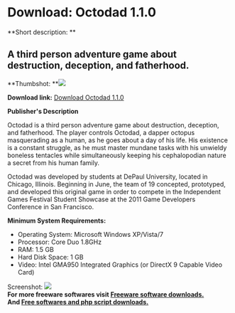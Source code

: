 # Download: Octodad 1.1.0

**Short description: **

## A third person adventure game about destruction, deception, and fatherhood.

  
**Thumbshot: **![](http://www.freewarefiles.com/screenshot/octodad_md.jpg)   
  
**Download link:** [Download Octodad 1.1.0](http://freesoftwares.boysofts.com/Octodad_program_62433.html)  
  

**Publisher's Description**  
  

Octodad is a third person adventure game about destruction, deception, and
fatherhood. The player controls Octodad, a dapper octopus masquerading as a
human, as he goes about a day of his life. His existence is a constant
struggle, as he must master mundane tasks with his unwieldy boneless tentacles
while simultaneously keeping his cephalopodian nature a secret from his human
family.

Octodad was developed by students at DePaul University, located in Chicago,
Illinois. Beginning in June, the team of 19 concepted, prototyped, and
developed this original game in order to compete in the Independent Games
Festival Student Showcase at the 2011 Game Developers Conference in San
Francisco.

**Minimum System Requirements:**

  * Operating System: Microsoft Windows XP/Vista/7 
  * Processor: Core Duo 1.8GHz 
  * RAM: 1.5 GB 
  * Hard Disk Space: 1 GB 
  * Video: Intel GMA950 Integrated Graphics (or DirectX 9 Capable Video Card) 

  
  
Screenshot: ![](http://www.freewarefiles.com/screenshot/octodad.jpg)  
**For more freeware softwares visit [Freeware software downloads.](http://freesoftwares.boysofts.com/)**   
**And [Free softwares and php script downloads.](http://www.boysofts.com/)**

